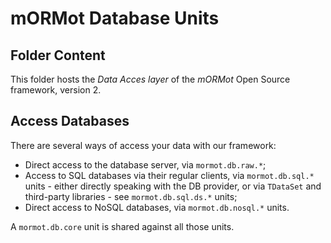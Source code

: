 # mORMot Database Units

## Folder Content

This folder hosts the *Data Acces layer* of the *mORMot* Open Source framework, version 2.

## Access Databases

There are several ways of access your data with our framework:

- Direct access to the database server, via `mormot.db.raw.*`;
- Access to SQL databases via their regular clients, via `mormot.db.sql.*` units - either directly speaking with the DB provider, or via `TDataSet` and third-party libraries - see `mormot.db.sql.ds.*` units;
- Direct access to NoSQL databases, via `mormot.db.nosql.*` units.

A `mormot.db.core` unit is shared against all those units.